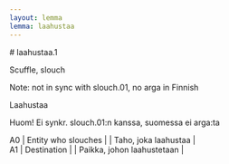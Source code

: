 ```yaml
---
layout: lemma
lemma: laahustaa
---
```


<div class="sense">
# <span class="sensename">laahustaa.1</span>

<span class="description">Scuffle, slouch</span>

Note: not in sync with slouch.01, no arga in Finnish

<span class="description">Laahustaa</span>

Huom! Ei synkr. slouch.01:n kanssa, suomessa ei arga:ta

A0 | Entity who slouches |   | Taho, joka laahustaa |  
A1 | Destination |   | Paikka, johon laahustetaan |  

</div>

